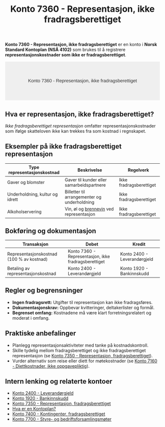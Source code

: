 ﻿---
title: "Konto 7360 - Representasjon, ikke fradragsberettiget"
seoTitle: "7360-representasjon-ikke-fradragsberettiget"
description: '**Konto 7360 - Representasjon, ikke fradragsberettiget** er en konto i **Norsk Standard Kontoplan (NSÂ 4102)** som brukes til å registrere **representasjonskos...'
---

**Konto 7360 - Representasjon, ikke fradragsberettiget** er en konto i **Norsk Standard Kontoplan (NSÂ 4102)** som brukes til å registrere **representasjonskostnader som ikke er fradragsberettiget**.

![Illustrasjon av konto 7360 Representasjon, ikke fradragsberettiget](7360-representasjon-ikke-fradragsberettiget-image.svg)

## Hva er representasjon, ikke fradragsberettiget?

*Ikke fradragsberettiget representasjon* omfatter representasjonskostnader som ifølge skatteloven ikke kan trekkes fra som kostnad i regnskapet.

## Eksempler på ikke fradragsberettiget representasjon

| Type representasjonskostnad         | Beskrivelse                                         | Regelverk                         |
|-------------------------------------|-----------------------------------------------------|-----------------------------------|
| Gaver og blomster                   | Gaver til kunder eller samarbeidspartnere            | Ikke fradragsberettiget           |
| Underholdning, kultur og idrett     | Billetter til arrangementer og underholdning         | Ikke fradragsberettiget           |
| Alkoholservering                    | Vin, øl og [brennevin](/blogs/regnskap/brennevin "Brennevin - Regnskap, Skatt og Særavgifter for Sprit i Norge") ved representasjon | Ikke fradragsberettiget           |

## Bokføring og dokumentasjon

| Transaksjon                                | Debet                                                | Kredit                         |
|--------------------------------------------|------------------------------------------------------|--------------------------------|
| Representasjonskostnad (100 % av kostnad)  | Konto 7360 - Representasjon, ikke fradragsberettiget | Konto 2400 - Leverandørgjeld   |
| Betaling av representasjonskostnad         | Konto 2400 - Leverandørgjeld                         | Konto 1920 - Bankinnskudd      |

## Regler og begrensninger

* **Ingen fradragsrett:** Utgifter til representasjon kan ikke fradragsføres.
* **Dokumentasjonskrav:** Oppbevar kvitteringer, deltakerlister og formål.
* **Begrenset omfang:** Kostnadene må være klart forretningsrelatert og moderat i omfang.

## Praktiske anbefalinger

* Planlegg representasjonsaktiviteter med tanke på kostnadskontroll.
* Skille tydelig mellom fradragsberettiget og ikke fradragsberettiget representasjon (se [Konto 7350 - Representasjon, fradragsberettiget](/blogs/kontoplan/7350-representasjon-fradragsberettiget "Konto 7350 - Representasjon, fradragsberettiget")).
* Vurder alternativ som reise eller diett for møtekostnader (se [Konto 7160 - Diettkostnader, ikke oppgavepliktig](/blogs/kontoplan/7160-diettkostnader-ikke-oppgavepliktig "Konto 7160 - Diettkostnader, ikke oppgavepliktig")).

## Intern lenking og relaterte kontoer

* [Konto 2400 - Leverandørgjeld](/blogs/kontoplan/2400-leverandorgjeld "Konto 2400 - Leverandørgjeld")
* [Konto 1920 - Bankinnskudd](/blogs/kontoplan/1920-bankinnskudd "Konto 1920 - Bankinnskudd")
* [Konto 7350 - Representasjon, fradragsberettiget](/blogs/kontoplan/7350-representasjon-fradragsberettiget "Konto 7350 - Representasjon, fradragsberettiget")
* [Hva er en Kontoplan?](/blogs/regnskap/hva-er-kontoplan "Hva er en Kontoplan? Komplett Guide til Kontoplaner i Norsk Regnskap")
* [Konto 7400 - Kontingenter, fradragsberettiget](/blogs/kontoplan/7400-kontingenter-fradragsberettiget "Konto 7400 - Kontingenter, fradragsberettiget")
* [Konto 7700 - Styre- og bedriftsforsamlingsmøter](/blogs/kontoplan/7700-styre-og-bedriftsforsamlingsmoter "Konto 7700 - Styre- og bedriftsforsamlingsmøter")






